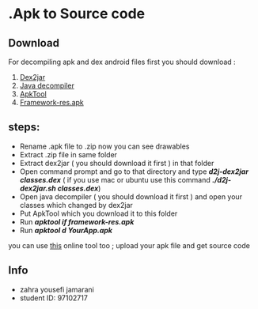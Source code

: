 # .Apk to Source code
## Download
For decompiling apk and dex android files first you should download :
1. [Dex2jar](https://github.com/pxb1988/dex2jar)
2. [Java decompiler](http://java-decompiler.github.io/)
3. [ApkTool](https://ibotpeaches.github.io/Apktool/install/)
4. [Framework-res.apk](https://androidfilehost.com/?fid=23212708291677144)

## steps:
 - Rename .apk file to .zip 
   now you can see drawables
 - Extract .zip file in same folder
 - Extract dex2jar ( you should download it first ) in that folder
 - Open command prompt and go to that directory and type ***d2j-dex2jar classes.dex*** 
   ( if you use mac or ubuntu use this command ***./d2j-dex2jar.sh classes.dex***)
 - Open java decompiler ( you should download it first ) and open your classes which changed by dex2jar
 - Put ApkTool which you download it to this folder
 - Run ***apktool if framework-res.apk***
 - Run ***apktool d YourApp.apk***
 
you can use [this](http://www.javadecompilers.com/apk) online tool too ; upload your apk file and get source code 

## Info
- zahra yousefi jamarani
- student ID: 97102717
